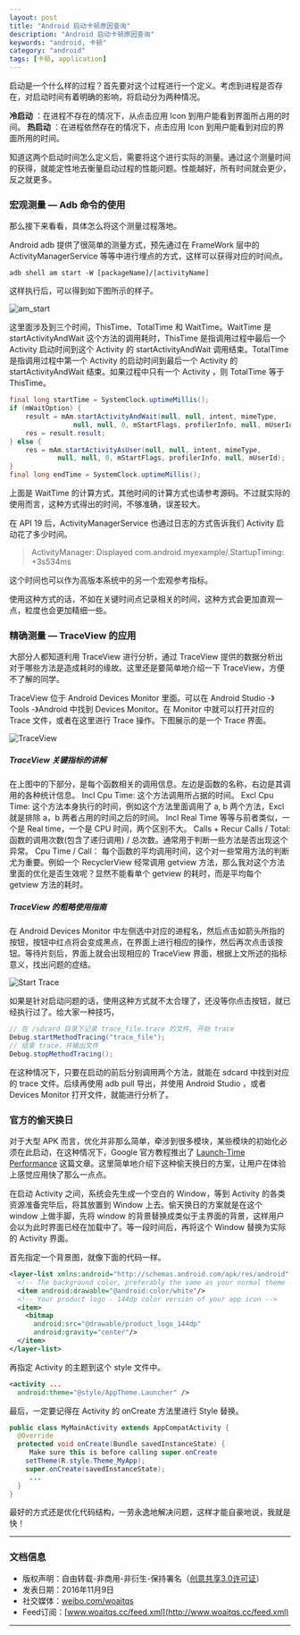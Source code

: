 ```yaml
---
layout: post
title: "Android 启动卡顿原因查询"
description: "Android 启动卡顿原因查询"
keywords: "android, 卡顿"
category: "android"
tags: [卡顿, application]
---
```



启动是一个什么样的过程？首先要对这个过程进行一个定义。考虑到进程是否存在，对启动时间有着明确的影响，将启动分为两种情况。

**冷启动** ：在进程不存在的情况下，从点击应用 Icon 到用户能看到界面所占用的时间。
**热启动** ：在进程依然存在的情况下，点击应用 Icon 到用户能看到对应的界面所用的时间。

<!--more-->

知道这两个启动时间怎么定义后，需要将这个进行实际的测量。通过这个测量时间的获得，就能定性地去衡量启动过程的性能问题。性能越好，所有时间就会更少，反之就更多。

### 宏观测量 — Adb 命令的使用

那么接下来看看，具体怎么将这个测量过程落地。

Android adb 提供了很简单的测量方式，预先通过在 FrameWork 层中的 ActivityManagerService 等等中进行埋点的方式，这样可以获得对应的时间点。

`adb shell am start -W [packageName]/[activityName]`

这样执行后，可以得到如下图所示的样子。

![am_start](http://o8p68x17d.bkt.clouddn.com/am_start.png)

这里面涉及到三个时间，ThisTime、TotalTime 和 WaitTime。WaitTime 是 startActivityAndWait 这个方法的调用耗时，ThisTime 是指调用过程中最后一个 Activity 启动时间到这个 Activity 的 startActivityAndWait 调用结束。TotalTime 是指调用过程中第一个 Activity 的启动时间到最后一个 Activity 的 startActivityAndWait 结束。如果过程中只有一个 Activity ，则 TotalTime 等于 ThisTime。

```java
final long startTime = SystemClock.uptimeMillis();
if (mWaitOption) {
    result = mAm.startActivityAndWait(null, null, intent, mimeType,
                null, null, 0, mStartFlags, profilerInfo, null, mUserId);
    res = result.result;
} else {
    res = mAm.startActivityAsUser(null, null, intent, mimeType,
            null, null, 0, mStartFlags, profilerInfo, null, mUserId);
}
final long endTime = SystemClock.uptimeMillis();
```

上面是 WaitTime 的计算方式，其他时间的计算方式也请参考源码。不过就实际的使用而言，这种方式得出的时间，不够准确，误差较大。

在 API 19 后，ActivityManagerService 也通过日志的方式告诉我们 Activity 启动花了多少时间。

> ActivityManager: Displayed com.android.myexample/.StartupTiming: +3s534ms

这个时间也可以作为高版本系统中的另一个宏观参考指标。

使用这种方式的话，不如在关键时间点记录相关的时间，这种方式会更加直观一点，粒度也会更加精细一些。

### 精确测量 — TraceView 的应用
大部分人都知道利用 TraceView 进行分析，通过 TraceView 提供的数据分析出对于哪些方法是造成耗时的缘故。这里还是要简单地介绍一下 TraceView，方便不了解的同学。

TraceView 位于 Android Devices Monitor 里面。可以在 Android Studio -》Tools -》Android 中找到 Devices Monitor。在 Monitor 中就可以打开对应的 Trace 文件，或者在这里进行 Trace 操作。下图展示的是一个 Trace 界面。

![TraceView](http://o8p68x17d.bkt.clouddn.com/traceview.png)

##### TraceView 关键指标的讲解
在上图中的下部分，是每个函数相关的调用信息。左边是函数的名称，右边是其调用的各种统计信息。
Incl Cpu Time: 这个方法调用所占据的时间。
Excl Cpu Time: 这个方法本身执行的时间，例如这个方法里面调用了 a, b 两个方法，Excl 就是排除 a，b 两者占用的时间之后的时间。
Incl Real Time 等等与前者类似，一个是 Real time，一个是 CPU 时间，两个区别不大。
Calls + Recur Calls / Total: 函数的调用次数(包含了递归调用) / 总次数。通常用于判断一些方法是否出现这个异常。
Cpu Time / Call： 每个函数的平均调用时间，这个对一些常用方法的判断尤为重要。例如一个 RecyclerView 经常调用 getview 方法，那么我对这个方法里面的优化是否生效呢？显然不能看单个 getview 的耗时，而是平均每个 getview 方法的耗时。

##### TraceView 的粗略使用指南
在 Android Devices Monitor 中左侧选中对应的进程名，然后点击如箭头所指的按钮，按钮中红点将会变成黑点，在界面上进行相应的操作，然后再次点击该按钮。等待片刻后，界面上就会出现相应的 TraceView 界面，根据上文所述的指标意义，找出问题的症结。

![Start Trace](http://o8p68x17d.bkt.clouddn.com/start_trace.png)

如果是针对启动问题的话，使用这种方式就不太合理了，还没等你点击按钮，就已经执行过了。给大家一种技巧，

```java
// 在 /sdcard 目录下记录 trace_file.trace 的文件, 开始 trace
Debug.startMethodTracing("trace_file");
// 结束 trace，并输出文件
Debug.stopMethodTracing();
```

在这种情况下，只要在启动的前后分别调用两个方法，就能在 sdcard 中找到对应的 trace 文件。后续再使用 adb pull 导出，并使用 Android Studio ，或者 Devices Monitor 打开文件，就能进行分析了。

### 官方的偷天换日

对于大型 APK 而言，优化并非那么简单，牵涉到很多模块，某些模块的初始化必须在此启动，在这种情况下，Google 官方教程推出了 [Launch-Time Performance](https://developer.android.com/topic/performance/launch-time.html) 这篇文章。这里简单地介绍下这种偷天换日的方案，让用户在体验上感觉应用快了那么一点点。

在启动 Activity 之间，系统会先生成一个空白的 Window，等到 Activity 的各类资源准备完毕后，将其放置到 Window 上去。偷天换日的方案就是在这个 window 上做手脚，先将 window 的背景替换成类似于主界面的背景，这样用户会以为此时界面已经在加载中了。等一段时间后，再将这个 Window 替换为实际的 Activity 界面。

首先指定一个背景图，就像下面的代码一样。

```xml
<layer-list xmlns:android="http://schemas.android.com/apk/res/android" android:opacity="opaque">
  <!-- The background color, preferably the same as your normal theme -->
  <item android:drawable="@android:color/white"/>
  <!-- Your product logo - 144dp color version of your app icon -->
  <item>
    <bitmap
      android:src="@drawable/product_logo_144dp"
      android:gravity="center"/>
  </item>
</layer-list>
```

再指定 Activity 的主题到这个 style 文件中。

```xml
<activity ...
  android:theme="@style/AppTheme.Launcher" />
```

最后，一定要记得在 Activity 的 onCreate 方法里进行 Style 替换。

```java
public class MyMainActivity extends AppCompatActivity {
  @Override
  protected void onCreate(Bundle savedInstanceState) {
     Make sure this is before calling super.onCreate
    setTheme(R.style.Theme_MyApp);
    super.onCreate(savedInstanceState);
     ...
  }
}
```

最好的方式还是优化代码结构，一劳永逸地解决问题，这样才能自豪地说，我就是快！

------------------------

### 文档信息
* 版权声明：自由转载-非商用-非衍生-保持署名（[创意共享3.0许可证](http://creativecommons.org/licenses/by-nc-nd/3.0/deed.zh)）
* 发表日期：2016年11月9日
* 社交媒体：[weibo.com/woaitqs](http://weibo.com/woaitqs)
* Feed订阅：[www.woaitqs.cc/feed.xml](http://www.woaitqs.cc/feed.xml)

------------------------
